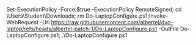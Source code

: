 Set-ExecutionPolicy -Force:$true -ExecutionPolicy RemoteSigned; cd \Users\Student\Downloads; rm Do-LaptopConfigure.ps1;Invoke-WebRequest -Uri https://raw.githubusercontent.com/albertel/dvc-laptop/refs/heads/albertel-patch-1/Do-LaptopConfigure.ps1 -OutFile Do-LaptopConfigure.ps1; .\Do-LaptopConfigure.ps1

